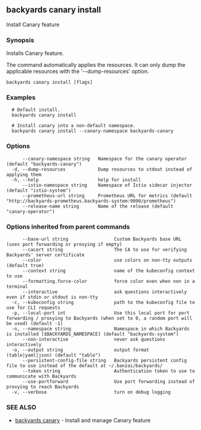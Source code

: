 ## backyards canary install

Install Canary feature

### Synopsis

Installs Canary feature.

The command automatically applies the resources.
It can only dump the applicable resources with the '--dump-resources' option.


```
backyards canary install [flags]
```

### Examples

```
  # Default install.
  backyards canary install

  # Install canary into a non-default namespace.
  backyards canary install --canary-namespace backyards-canary
```

### Options

```
      --canary-namespace string   Namespace for the canary operator (default "backyards-canary")
  -d, --dump-resources            Dump resources to stdout instead of applying them
  -h, --help                      help for install
      --istio-namespace string    Namespace of Istio sidecar injector (default "istio-system")
      --prometheus-url string     Prometheus URL for metrics (default "http://backyards-prometheus.backyards-system:9090/prometheus")
      --release-name string       Name of the release (default "canary-operator")
```

### Options inherited from parent commands

```
      --base-url string                 Custom Backyards base URL (uses port forwarding or proxying if empty)
      --cacert string                   The CA to use for verifying Backyards' server certificate
      --color                           use colors on non-tty outputs (default true)
      --context string                  name of the kubeconfig context to use
      --formatting.force-color          force color even when non in a terminal
      --interactive                     ask questions interactively even if stdin or stdout is non-tty
  -c, --kubeconfig string               path to the kubeconfig file to use for CLI requests
  -p, --local-port int                  Use this local port for port forwarding / proxying to Backyards (when set to 0, a random port will be used) (default -1)
  -n, --namespace string                Namespace in which Backyards is installed [$BACKYARDS_NAMESPACE] (default "backyards-system")
      --non-interactive                 never ask questions interactively
  -o, --output string                   output format (table|yaml|json) (default "table")
      --persistent-config-file string   Backyards persistent config file to use instead of the default at ~/.banzai/backyards/
      --token string                    Authentication token to use to communicate with Backyards
      --use-portforward                 Use port forwarding instead of proxying to reach Backyards
  -v, --verbose                         turn on debug logging
```

### SEE ALSO

* [backyards canary](backyards_canary.md)	 - Install and manage Canary feature

